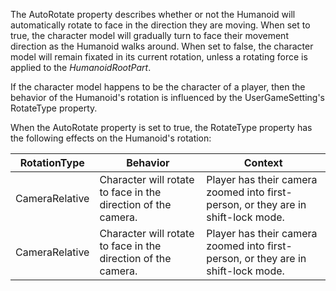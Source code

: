 The AutoRotate property describes whether or not the Humanoid will
automatically rotate to face in the direction they are moving. When set to
true, the character model will gradually turn to face their movement
direction as the Humanoid walks around. When set to false, the character
model will remain fixated in its current rotation, unless a rotating force
is applied to the _HumanoidRootPart_.

If the character model happens to be the character of a player, then the
behavior of the Humanoid's rotation is influenced by the UserGameSetting's
RotateType property.

When the AutoRotate property is set to true, the RotateType property has
the following effects on the Humanoid's rotation:

| RotationType   | Behavior                                                      | Context                                                                           |
| -------------- | ------------------------------------------------------------- | --------------------------------------------------------------------------------- |
| CameraRelative | Character will rotate to face in the direction of the camera. | Player has their camera zoomed into first-person, or they are in shift-lock mode. |
| CameraRelative | Character will rotate to face in the direction of the camera. | Player has their camera zoomed into first-person, or they are in shift-lock mode. |